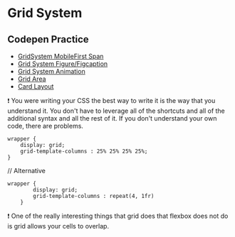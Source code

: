 # Grid System

## Codepen Practice
- [GridSystem MobileFirst Span](https://codepen.io/tolgatopkac/pen/zYaePNR)
- [Grid System Figure/Figcaption](https://codepen.io/tolgatopkac/pen/ZERwaVx)
- [Grid System Animation](https://codepen.io/tolgatopkac/pen/JjZxMPV)
- [Grid Area](https://codepen.io/tolgatopkac/pen/zYaepzQ)
- [Card Layout](https://codepen.io/tolgatopkac/pen/rNKRObv)

 ❗ You were writing your CSS the best way to write it is the way that you understand it. You don't have to leverage all of the shortcuts and all of the additional syntax and all the rest of it. If you don't understand your own code, there are problems.

    wrapper { 
    	display: grid;
    	grid-template-columns : 25% 25% 25% 25%;
    } 
 
 // Alternative

    wrapper { 
        	display: grid;
        	grid-template-columns : repeat(4, 1fr)
        } 

❗ One of the really interesting things that grid does that flexbox does not do is grid allows your cells to overlap. 